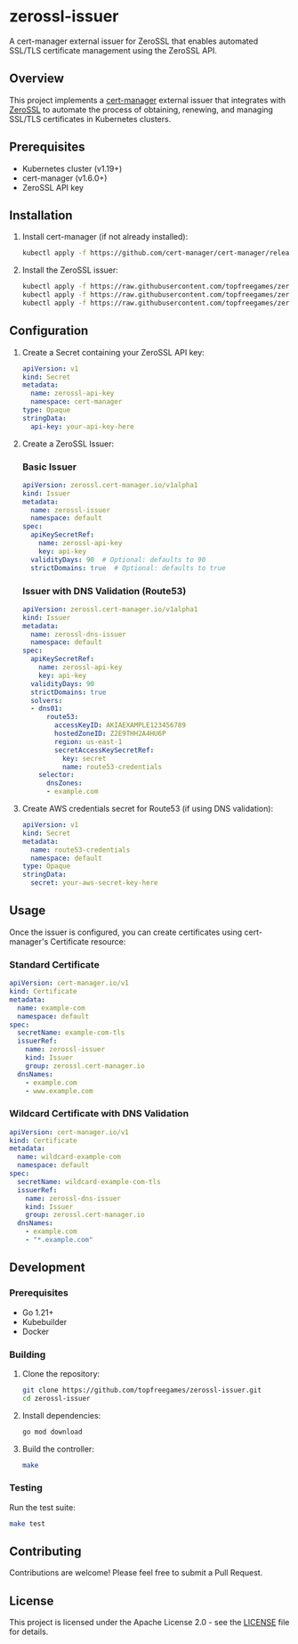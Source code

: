 # zerossl-issuer

A cert-manager external issuer for ZeroSSL that enables automated SSL/TLS certificate management using the ZeroSSL API.

## Overview

This project implements a [cert-manager](https://cert-manager.io) external issuer that integrates with [ZeroSSL](https://zerossl.com) to automate the process of obtaining, renewing, and managing SSL/TLS certificates in Kubernetes clusters.

## Prerequisites

- Kubernetes cluster (v1.19+)
- cert-manager (v1.6.0+)
- ZeroSSL API key

## Installation

1. Install cert-manager (if not already installed):
   ```bash
   kubectl apply -f https://github.com/cert-manager/cert-manager/releases/latest/download/cert-manager.yaml
   ```

2. Install the ZeroSSL issuer:
   ```bash
   kubectl apply -f https://raw.githubusercontent.com/topfreegames/zerossl-issuer/main/config/crd/bases/zerossl.cert-manager.io_issuers.yaml
   kubectl apply -f https://raw.githubusercontent.com/topfreegames/zerossl-issuer/main/config/crd/bases/zerossl.cert-manager.io_challenges.yaml
   kubectl apply -f https://raw.githubusercontent.com/topfreegames/zerossl-issuer/main/config/manager/manager.yaml
   ```

## Configuration

1. Create a Secret containing your ZeroSSL API key:
   ```yaml
   apiVersion: v1
   kind: Secret
   metadata:
     name: zerossl-api-key
     namespace: cert-manager
   type: Opaque
   stringData:
     api-key: your-api-key-here
   ```

2. Create a ZeroSSL Issuer:

   ### Basic Issuer
   ```yaml
   apiVersion: zerossl.cert-manager.io/v1alpha1
   kind: Issuer
   metadata:
     name: zerossl-issuer
     namespace: default
   spec:
     apiKeySecretRef:
       name: zerossl-api-key
       key: api-key
     validityDays: 90  # Optional: defaults to 90
     strictDomains: true  # Optional: defaults to true
   ```

   ### Issuer with DNS Validation (Route53)
   ```yaml
   apiVersion: zerossl.cert-manager.io/v1alpha1
   kind: Issuer
   metadata:
     name: zerossl-dns-issuer
     namespace: default
   spec:
     apiKeySecretRef:
       name: zerossl-api-key
       key: api-key
     validityDays: 90
     strictDomains: true
     solvers:
     - dns01:
         route53:
           accessKeyID: AKIAEXAMPLE123456789
           hostedZoneID: Z2E9THH2A4HU6P
           region: us-east-1
           secretAccessKeySecretRef:
             key: secret
             name: route53-credentials
       selector:
         dnsZones:
         - example.com
   ```

3. Create AWS credentials secret for Route53 (if using DNS validation):
   ```yaml
   apiVersion: v1
   kind: Secret
   metadata:
     name: route53-credentials
     namespace: default
   type: Opaque
   stringData:
     secret: your-aws-secret-key-here
   ```

## Usage

Once the issuer is configured, you can create certificates using cert-manager's Certificate resource:

### Standard Certificate
```yaml
apiVersion: cert-manager.io/v1
kind: Certificate
metadata:
  name: example-com
  namespace: default
spec:
  secretName: example-com-tls
  issuerRef:
    name: zerossl-issuer
    kind: Issuer
    group: zerossl.cert-manager.io
  dnsNames:
    - example.com
    - www.example.com
```

### Wildcard Certificate with DNS Validation
```yaml
apiVersion: cert-manager.io/v1
kind: Certificate
metadata:
  name: wildcard-example-com
  namespace: default
spec:
  secretName: wildcard-example-com-tls
  issuerRef:
    name: zerossl-dns-issuer
    kind: Issuer
    group: zerossl.cert-manager.io
  dnsNames:
    - example.com
    - "*.example.com"
```

## Development

### Prerequisites

- Go 1.21+
- Kubebuilder
- Docker

### Building

1. Clone the repository:
   ```bash
   git clone https://github.com/topfreegames/zerossl-issuer.git
   cd zerossl-issuer
   ```

2. Install dependencies:
   ```bash
   go mod download
   ```

3. Build the controller:
   ```bash
   make
   ```

### Testing

Run the test suite:
```bash
make test
```

## Contributing

Contributions are welcome! Please feel free to submit a Pull Request.

## License

This project is licensed under the Apache License 2.0 - see the [LICENSE](LICENSE) file for details.
